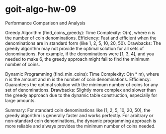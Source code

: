 # goit-algo-hw-09

Performance Comparison and Analysis

Greedy Algorithm (find_coins_greedy):
Time Complexity: O(n), where n is the number of coin denominations.
Efficiency: Fast and efficient when the denominations are in standard form (like 1, 2, 5, 10, 20, 50).
Drawbacks: The greedy algorithm may not provide the optimal solution for all sets of denominations. For example, if the denominations were [1, 3, 4], and you needed to make 6, the greedy approach might fail to find the minimum number of coins.

Dynamic Programming (find_min_coins):
Time Complexity: O(n * m), where n is the amount and m is the number of coin denominations.
Efficiency: Guarantees the optimal solution with the minimum number of coins for any set of denominations.
Drawbacks: Slightly more complex and slower than the greedy approach due to the dynamic table construction, especially for large amounts.


Summary:
For standard coin denominations like [1, 2, 5, 10, 20, 50], the greedy algorithm is generally faster and works perfectly.
For arbitrary or non-standard coin denominations, the dynamic programming approach is more reliable and always provides the minimum number of coins needed.
